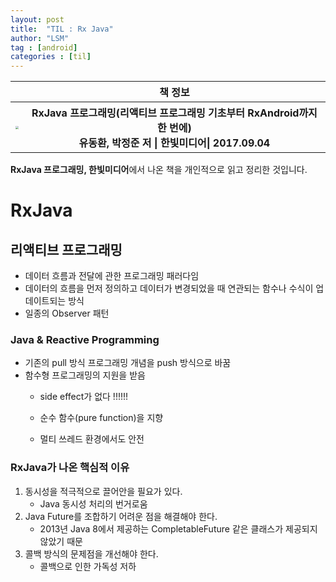 ```yaml
---
layout: post
title:  "TIL : Rx Java"
author: "LSM"
tag : [android]
categories : [til]
---
```


<table>
	<thead>
		<tr>
			<th></th>
			<th><center>책 정보</center></th>
		</tr>
	</thead>
	<tbody>
		<tr>
			<th><a href="http://book.naver.com/bookdb/book_detail.nhn?bid=12495967"><img src="https://www.hanbit.co.kr/data/books/B3448548347_l.jpg" style="zoom:30%"/></a> </th>
			<th><b>RxJava 프로그래밍</b>(리액티브 <b>프로그래밍</b> 기초부터 RxAndroid까지 한 번에)</br>유동환, 박정준 저 | 한빛미디어| 2017.09.04
</th>
		</tr>
	</tbody>
</table>


**RxJava 프로그래밍, 한빛미디어**에서 나온 책을 개인적으로 읽고 정리한 것입니다.



# RxJava

## 리액티브 프로그래밍

- 데이터 흐름과 전달에 관한 프로그래밍 패러다임
- 데이터의 흐름을 먼저 정의하고 데이터가 변경되었을 때 연관되는 함수나 수식이 업데이트되는 방식
- 일종의 Observer 패턴



### Java & Reactive Programming

- 기존의 pull 방식 프로그래밍 개념을 push 방식으로 바꿈
- 함수형 프로그래밍의 지원을 받음
  - side effect가 없다 !!!!!!
  
  - 순수 함수(pure function)을 지향
  
  - 멀티 쓰레드 환경에서도 안전
  
    

### RxJava가 나온 핵심적 이유

1. 동시성을 적극적으로 끌어안을 필요가 있다.
   - Java 동시성 처리의 번거로움
2. Java Future를 조합하기 어려운 점을 해결해야 한다.
   - 2013년 Java 8에서 제공하는 CompletableFuture 같은 클래스가 제공되지 않았기 때문
3. 콜백 방식의 문제점을 개선해야 한다.
   - 콜백으로 인한 가독성 저하



